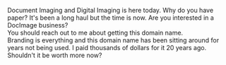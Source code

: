 Document Imaging and Digital Imaging is here today.
Why do you have paper?  It's been a long haul but the time is now.
Are you interested in a DocImage business?  
You should reach out to me about getting this domain name.  
Branding is everything and this domain name has been sitting around for years not being used.  I paid thousands of dollars for it 20 years ago.  Shouldn't it be worth more now?
